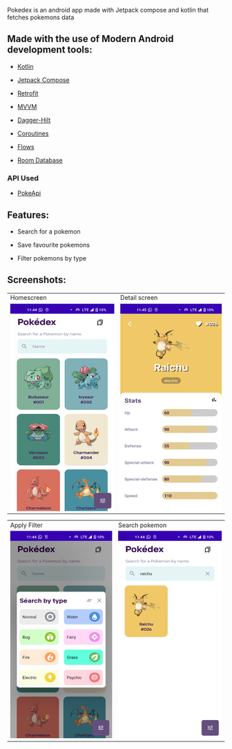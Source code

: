 Pokedex is an android app made with Jetpack compose and kotlin that fetches pokemons data

## Made with the use of Modern Android development tools:

- [Kotlin](https://developer.android.com/kotlin)

- [Jetpack Compose](https://developer.android.com/jetpack/compose)

- [Retrofit](https://square.github.io/retrofit/)

- [MVVM](https://developer.android.com/jetpack/guide)

- [Dagger-Hilt](https://developer.android.com/training/dependency-injection/hilt-android) 

- [Coroutines](https://developer.android.com/kotlin/coroutines)

- [Flows](https://developer.android.com/kotlin/flow)

- [Room Database](https://developer.android.com/topic/libraries/architecture/datastore)

### API Used
* [PokeApi](https://pokeapi.co/)

## Features:

- Search for a pokemon

- Save favourite pokemons

- Filter pokemons by type

## Screenshots:

<table>
  <tr>
     <td>Homescreen</td>
     <td>Detail screen</td>
  </tr>
  <tr>
    <td><img src="ss/homescreen.png" width=270 height=480></td>
    <td><img src="ss/detail_screen.png" width=270 height=480></td> 
  </tr>
 </table>

<table>
  <tr>
     <td>Apply Filter</td>
     <td>Search pokemon</td>
  </tr>
  <tr>
    <td><img src="ss/homescreen_filter.png" width=270 height=480></td>
    <td><img src="ss/homescreen_search.png" width=270 height=480></td>
  </tr>
 </table>
